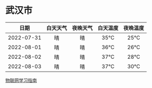 # 武汉市
|日期|白天天气|夜晚天气|白天温度|夜晚温度|
|:--:|:--:|:--:|:--:|:--:|
|2022-07-31|晴|晴|35℃|25℃|
|2022-08-01|晴|晴|36℃|26℃|
|2022-08-02|晴|晴|37℃|28℃|
|2022-08-03|晴|晴|37℃|30℃|
 
[物联网学习指南](http://doc.lziqi.top/IoT)
